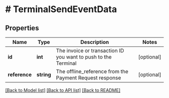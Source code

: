 # # TerminalSendEventData

## Properties

Name | Type | Description | Notes
------------ | ------------- | ------------- | -------------
**id** | **int** | The invoice or transaction  ID you want to push to the Terminal | [optional]
**reference** | **string** | The offline_reference from the Payment Request response | [optional]

[[Back to Model list]](../../README.md#models) [[Back to API list]](../../README.md#endpoints) [[Back to README]](../../README.md)
